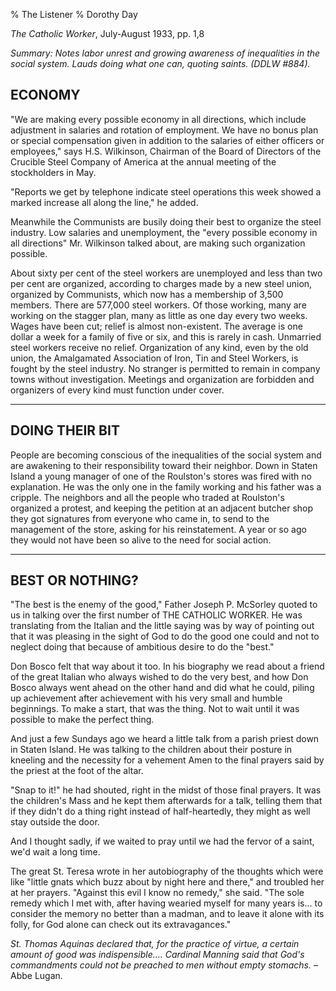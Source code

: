 % The Listener
% Dorothy Day

*The Catholic Worker*, July-August 1933, pp. 1,8

*Summary: Notes labor unrest and growing awareness of inequalities in
the social system. Lauds doing what one can, quoting saints. (DDLW
\#884).*

ECONOMY
-------

"We are making every possible economy in all directions, which include
adjustment in salaries and rotation of employment. We have no bonus plan
or special compensation given in addition to the salaries of either
officers or employees," says H.S. Wilkinson, Chairman of the Board of
Directors of the Crucible Steel Company of America at the annual meeting
of the stockholders in May.

"Reports we get by telephone indicate steel operations this week showed
a marked increase all along the line," he added.

Meanwhile the Communists are busily doing their best to organize the
steel industry. Low salaries and unemployment, the "every possible
economy in all directions" Mr. Wilkinson talked about, are making such
organization possible.

About sixty per cent of the steel workers are unemployed and less than
two per cent are organized, according to charges made by a new steel
union, organized by Communists, which now has a membership of 3,500
members. There are 577,000 steel workers. Of those working, many are
working on the stagger plan, many as little as one day every two weeks.
Wages have been cut; relief is almost non-existent. The average is one
dollar a week for a family of five or six, and this is rarely in cash.
Unmarried steel workers receive no relief. Organization of any kind,
even by the old union, the Amalgamated Association of Iron, Tin and
Steel Workers, is fought by the steel industry. No stranger is permitted
to remain in company towns without investigation. Meetings and
organization are forbidden and organizers of every kind must function
under cover.

- - -

DOING THEIR BIT
---------------

People are becoming conscious of the inequalities of the social system
and are awakening to their responsibility toward their neighbor. Down in
Staten Island a young manager of one of the Roulston's stores was fired
with no explanation. He was the only one in the family working and his
father was a cripple. The neighbors and all the people who traded at
Roulston's organized a protest, and keeping the petition at an adjacent
butcher shop they got signatures from everyone who came in, to send to
the management of the store, asking for his reinstatement. A year or so
ago they would not have been so alive to the need for social action.

- - -

BEST OR NOTHING?
----------------

"The best is the enemy of the good," Father Joseph P. McSorley quoted to
us in talking over the first number of THE CATHOLIC WORKER. He was
translating from the Italian and the little saying was by way of
pointing out that it was pleasing in the sight of God to do the good one
could and not to neglect doing that because of ambitious desire to do
the "best."

Don Bosco felt that way about it too. In his biography we read about a
friend of the great Italian who always wished to do the very best, and
how Don Bosco always went ahead on the other hand and did what he could,
piling up achievement after achievement with his very small and humble
beginnings. To make a start, that was the thing. Not to wait until it
was possible to make the perfect thing.

And just a few Sundays ago we heard a little talk from a parish priest
down in Staten Island. He was talking to the children about their
posture in kneeling and the necessity for a vehement Amen to the final
prayers said by the priest at the foot of the altar.

"Snap to it!" he had shouted, right in the midst of those final prayers.
It was the children's Mass and he kept them afterwards for a talk,
telling them that if they didn't do a thing right instead of
half-heartedly, they might as well stay outside the door.

And I thought sadly, if we waited to pray until we had the fervor of a
saint, we'd wait a long time.

The great St. Teresa wrote in her autobiography of the thoughts which
were like "little gnats which buzz about by night here and there," and
troubled her at her prayers. "Against this evil I know no remedy," she
said. "The sole remedy which I met with, after having wearied myself for
many years is… to consider the memory no better than a madman, and to
leave it alone with its folly, for God alone can check out its
extravagances."

*St. Thomas Aquinas declared that, for the practice of virtue, a certain
amount of good was indispensible…. Cardinal Manning said that God's
commandments could not be preached to men without empty stomachs.* –
Abbe Lugan.
